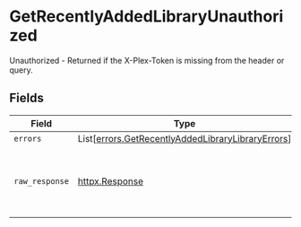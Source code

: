 # GetRecentlyAddedLibraryUnauthorized

Unauthorized - Returned if the X-Plex-Token is missing from the header or query.


## Fields

| Field                                                                                                            | Type                                                                                                             | Required                                                                                                         | Description                                                                                                      |
| ---------------------------------------------------------------------------------------------------------------- | ---------------------------------------------------------------------------------------------------------------- | ---------------------------------------------------------------------------------------------------------------- | ---------------------------------------------------------------------------------------------------------------- |
| `errors`                                                                                                         | List[[errors.GetRecentlyAddedLibraryLibraryErrors](../../models/errors/getrecentlyaddedlibrarylibraryerrors.md)] | :heavy_minus_sign:                                                                                               | N/A                                                                                                              |
| `raw_response`                                                                                                   | [httpx.Response](https://www.python-httpx.org/api/#response)                                                     | :heavy_minus_sign:                                                                                               | Raw HTTP response; suitable for custom response parsing                                                          |